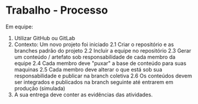 # Trabalho - Processo 
Em equipe:
1. Utilizar GitHub ou GitLab
2. Contexto: Um novo projeto foi iniciado
2.1 Criar o repositório e as branches padrão do projeto
2.2 Incluir a equipe no repositório
2.3 Gerar um conteúdo / artefato sob responsabilidade de cada membro da equipe
2.4 Cada membro deve "puxar" a base de conteúdo para suas maquinas
2.5 Cada membro deve alterar o que está sob sua responsabilidade e publicar na branch coletiva
2.6 Os  conteúdos devem ser integrados e publicados na branch seguinte até entrarem em produção (simulada)
3. A sua entrega deve conter as evidências das atividades.
